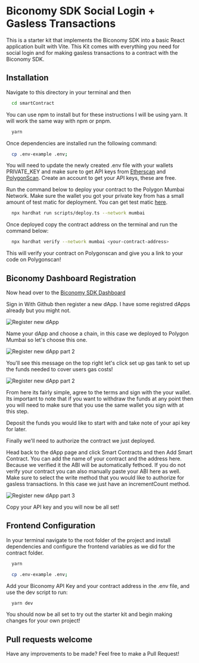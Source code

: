 
# Biconomy SDK Social Login + Gasless Transactions

This is a starter kit that implements the Biconomy SDK into a basic React application built with Vite. This Kit comes with everything you need for social login and for making gasless transactions to a contract with the Biconomy SDK. 


## Installation

Navigate to this directory in your terminal and then 

```bash
  cd smartContract
```

You can use npm to install but for these instructions I will be using yarn. It will work the same way with npm or pnpm. 

```bash
  yarn
```

Once dependencies are installed run the following command: 

```bash
  cp .env-example .env;
```

You will need to update the newly created .env file with your wallets PRIVATE_KEY and make sure to get API keys from [Etherscan](https://etherscan.io/) and [PolygonScan](https://polygonscan.com/). Create an account to get your API keys, these are free. 

Run the command below to deploy your contract to the Polygon Mumbai Network. Make sure the wallet you got your private key from has a small amount of test matic for deployment. You can get test matic [here](https://faucet.polygon.technology/).

```bash
  npx hardhat run scripts/deploy.ts --network mumbai
```

Once deployed copy the contract address on the terminal and run the command below: 

```bash
  npx hardhat verify --network mumbai <your-contract-address>
```

This will verify your contract on Polygonscan and give you a link to your code on Polygonscan!

## Biconomy Dashboard Registration

Now head over to the [Biconomy SDK Dashboard](https://dashboard-beta.biconomy.io/)

Sign in With Github then register a new dApp. I have some registred dApps already but you might not. 

![Register new dApp](https://bafybeie46e6x5hgmjjirsb5ixapuyi4jscalrtqvjzrmnn6ub64ocism7e.ipfs.w3s.link/Screen%20Shot%202023-04-03%20at%2011.02.14%20AM.png)

Name your dApp and choose a chain, in this case we deployed to Polygon Mumbai so let's choose this one. 

![Register new dApp part 2](https://bafybeieeefki3t3jtybm336nctubdd4gcaxkw5dn4ykt3tkl3urouekrqy.ipfs.w3s.link/Screen%20Shot%202023-04-03%20at%2011.22.31%20AM.png)


You'll see this message on the top right let's click set up gas tank to set up the funds needed to cover users gas costs!

![Register new dApp part 2](https://bafybeifgyakcoem37t7f355rpa3pbjwdvwga2pv6bzceznmg5b6oxmdiga.ipfs.w3s.link/Screen%20Shot%202023-04-03%20at%2011.28.13%20AM.png)

From here its fairly simple, agree to the terms and sign with the your wallet. Its important to note that if you want to withdraw the funds at any point then you will need to make sure that you use the same wallet you sign with at this step. 

Deposit the funds you would like to start with and take note of your api key for later. 

Finally we'll need to authorize the contract we just deployed. 

Head back to the dApp page and click Smart Contracts and then Add Smart Contract. You can add the name of your contract and the address here. Because we verified it the ABI will be automatically fethced. If you do not verify your contract you can also manually paste your ABI here as well. Make sure to select the write method that you would like to authorize for gasless transactions. In this case we just have an incrementCount method. 


![Register new dApp part 3](https://bafybeihrdt7snhnkhffz4slqgcn2u5e65weeyu22kkbio7dmlizhlmrkvq.ipfs.w3s.link/Screen%20Shot%202023-04-03%20at%2011.44.48%20AM.png)

Copy your API key and you will now be all set!

## Frontend Configuration

In your terminal navigate to the root folder of the project and install dependencies and configure the frontend variables as we did for the contract folder. 

```bash
  yarn
```

```bash
  cp .env-example .env;
```

Add your Biconomy API Key and your contract address in the .env file, and use the dev script to run: 

```bash
  yarn dev
```

You should now be all set to try out the starter kit and begin making changes for your own project! 


## Pull requests welcome

Have any improvements to be made? Feel free to make a Pull Request! 